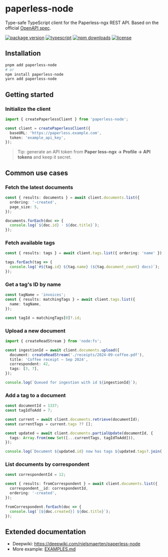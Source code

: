 # paperless-node

Type-safe TypeScript client for the Paperless-ngx REST API. Based on the official [OpenAPI spec](https://docs.paperless-ngx.com/api/).

[![package version](https://img.shields.io/npm/v/paperless-node?color=blue)](https://www.npmjs.com/package/paperless-node)
[![typescript](https://img.shields.io/badge/TypeScript-4.9-blue?logo=typescript)](https://www.typescriptlang.org/)
[![npm downloads](https://img.shields.io/npm/dm/paperless-node?color=orange)](https://www.npmjs.com/package/paperless-node)
[![license](https://img.shields.io/npm/l/paperless-node?color=green)](https://opensource.org/licenses/MIT)

## Installation

```bash
pnpm add paperless-node
# or
npm install paperless-node
yarn add paperless-node
```

## Getting started

### Initialize the client

```ts
import { createPaperlessClient } from 'paperless-node';

const client = createPaperlessClient({
  baseURL: 'https://paperless.example.com',
  token: 'example_api_key',
});
```
> Tip: generate an API token from **Paper less-ngx → Profile → API tokens** and keep it secret.


## Common use cases


### Fetch the latest documents

```ts
const { results: documents } = await client.documents.list({
  ordering: '-created',
  page_size: 5,
});

documents.forEach(doc => {
  console.log(`${doc.id} · ${doc.title}`);
});
```

### Fetch available tags

```ts
const { results: tags } = await client.tags.list({ ordering: 'name' });

tags.forEach(tag => {
  console.log(`#${tag.id} ${tag.name} (${tag.document_count} docs)`);
});
```

### Get a tag's ID by name

```ts
const tagName = 'invoices';
const { results: matchingTags } = await client.tags.list({
  name: tagName,
});

const tagId = matchingTags[0]?.id;
```

### Upload a new document

```ts
import { createReadStream } from 'node:fs';

const ingestionId = await client.documents.upload({
  document: createReadStream('./receipts/2024-09-coffee.pdf'),
  title: 'Coffee receipt — Sep 2024',
  correspondent: 42,
  tags: [3, 7],
});

console.log(`Queued for ingestion with id ${ingestionId}`);
```

### Add a tag to a document

```ts
const documentId = 1337;
const tagIdToAdd = 7;

const current = await client.documents.retrieve(documentId);
const currentTags = current.tags ?? [];

const updated = await client.documents.partialUpdate(documentId, {
  tags: Array.from(new Set([...currentTags, tagIdToAdd])),
});

console.log(`Document ${updated.id} now has tags ${updated.tags?.join(', ')}`);
```

### List documents by correspondent

```ts
const correspondentId = 12;

const { results: fromCorrespondent } = await client.documents.list({
  correspondent__id: correspondentId,
  ordering: '-created',
});

fromCorrespondent.forEach(doc => {
  console.log(`[${doc.created}] ${doc.title}`);
});
```

## Extended documentation
- Deepwiki: https://deepwiki.com/nielsmaerten/paperless-node
- More example: [EXAMPLES.md](./EXAMPLES.md)